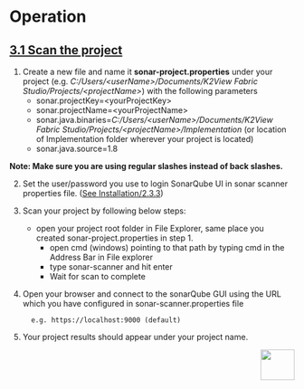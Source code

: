 # Operation



## <u>3.1 Scan the project</u>

1. Create a new file and name it **sonar-project.properties** under your project (e.g. *C:/Users/\<userName>/Documents/K2View Fabric Studio/Projects/\<projectName>*) with the following parameters 
   - sonar.projectKey=\<yourProjectKey>
   - sonar.projectName=\<yourProjectName>
   - sonar.java.binaries=*C:/Users/\<userName>/Documents/K2View Fabric Studio/Projects/\<projectName>/Implementation*
      (or location of Implementation folder wherever your project is located)
   - sonar.java.source=1.8

**Note: Make sure you are using regular slashes instead of back slashes.**

2. Set the user/password you use to login SonarQube UI in sonar scanner properties file.
   ([See Installation/2.3.3](/articles/COE/SonarQube/02_Installation/01_Installation.md))

3. Scan your project by following below steps:

   	- open your project root folder in File Explorer, same place you created sonar-project.properties in step 1. 
	   - open cmd (windows) pointing to that path by typing cmd in the Address Bar in File explorer
	   - type sonar-scanner and hit enter
	   - Wait for scan to complete
      
3. Open your browser and connect to the sonarQube GUI using the URL which you have configured in sonar-scanner.properties file

         e.g. https://localhost:9000 (default)
      
4. Your project results should appear under your project name.


[<img align="right" width="60" height="54" src="/articles/images/Next.png">](/articles/COE/SonarQube/03_Operation/02_Review.md)

